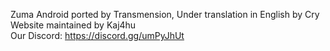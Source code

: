 Zuma Android ported by Transmension, Under translation in English by Cry  
Website maintained by Kaj4hu  
Our Discord: https://discord.gg/umPyJhUt
